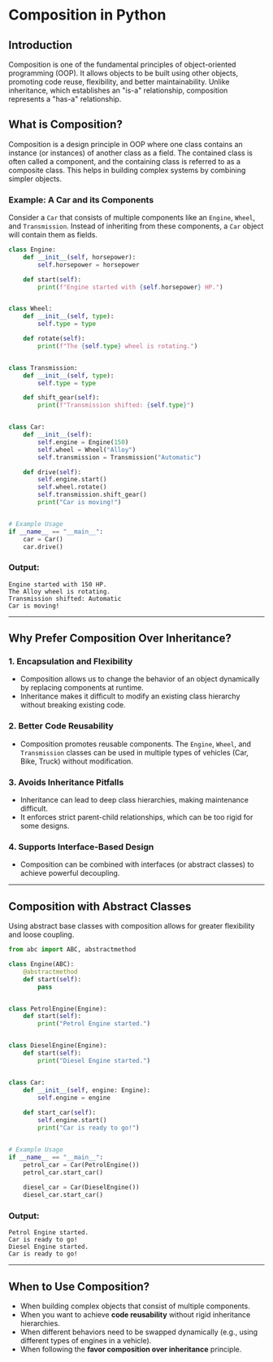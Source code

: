 # Composition in Python

## Introduction

Composition is one of the fundamental principles of object-oriented programming (OOP). It allows objects to be built using other objects, promoting code reuse, flexibility, and better maintainability. Unlike inheritance, which establishes an "is-a" relationship, composition represents a "has-a" relationship.

## What is Composition?

Composition is a design principle in OOP where one class contains an instance (or instances) of another class as a field. The contained class is often called a component, and the containing class is referred to as a composite class. This helps in building complex systems by combining simpler objects.

### Example: A Car and its Components

Consider a `Car` that consists of multiple components like an `Engine`, `Wheel`, and `Transmission`. Instead of inheriting from these components, a `Car` object will contain them as fields.

```python
class Engine:
    def __init__(self, horsepower):
        self.horsepower = horsepower

    def start(self):
        print(f"Engine started with {self.horsepower} HP.")


class Wheel:
    def __init__(self, type):
        self.type = type

    def rotate(self):
        print(f"The {self.type} wheel is rotating.")


class Transmission:
    def __init__(self, type):
        self.type = type

    def shift_gear(self):
        print(f"Transmission shifted: {self.type}")


class Car:
    def __init__(self):
        self.engine = Engine(150)
        self.wheel = Wheel("Alloy")
        self.transmission = Transmission("Automatic")

    def drive(self):
        self.engine.start()
        self.wheel.rotate()
        self.transmission.shift_gear()
        print("Car is moving!")


# Example Usage
if __name__ == "__main__":
    car = Car()
    car.drive()
```

### Output:
```
Engine started with 150 HP.
The Alloy wheel is rotating.
Transmission shifted: Automatic
Car is moving!
```

---

## Why Prefer Composition Over Inheritance?

### 1. **Encapsulation and Flexibility**
   - Composition allows us to change the behavior of an object dynamically by replacing components at runtime.
   - Inheritance makes it difficult to modify an existing class hierarchy without breaking existing code.

### 2. **Better Code Reusability**
   - Composition promotes reusable components. The `Engine`, `Wheel`, and `Transmission` classes can be used in multiple types of vehicles (Car, Bike, Truck) without modification.

### 3. **Avoids Inheritance Pitfalls**
   - Inheritance can lead to deep class hierarchies, making maintenance difficult.
   - It enforces strict parent-child relationships, which can be too rigid for some designs.

### 4. **Supports Interface-Based Design**
   - Composition can be combined with interfaces (or abstract classes) to achieve powerful decoupling.

---

## Composition with Abstract Classes

Using abstract base classes with composition allows for greater flexibility and loose coupling.

```python
from abc import ABC, abstractmethod

class Engine(ABC):
    @abstractmethod
    def start(self):
        pass


class PetrolEngine(Engine):
    def start(self):
        print("Petrol Engine started.")


class DieselEngine(Engine):
    def start(self):
        print("Diesel Engine started.")


class Car:
    def __init__(self, engine: Engine):
        self.engine = engine
    
    def start_car(self):
        self.engine.start()
        print("Car is ready to go!")


# Example Usage
if __name__ == "__main__":
    petrol_car = Car(PetrolEngine())
    petrol_car.start_car()
    
    diesel_car = Car(DieselEngine())
    diesel_car.start_car()
```

### Output:
```
Petrol Engine started.
Car is ready to go!
Diesel Engine started.
Car is ready to go!
```

---

## When to Use Composition?

- When building complex objects that consist of multiple components.
- When you want to achieve **code reusability** without rigid inheritance hierarchies.
- When different behaviors need to be swapped dynamically (e.g., using different types of engines in a vehicle).
- When following the **favor composition over inheritance** principle.